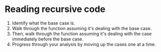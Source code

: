 # Reading recursive code

1. Identify what the base case is.
2. Walk through the function assuming it's dealing with the base case.
3. Then, walk through the function assuming it's dealing with the case immediately before the base case.
4. Progress through your analysis by moving up the cases one at a time.
